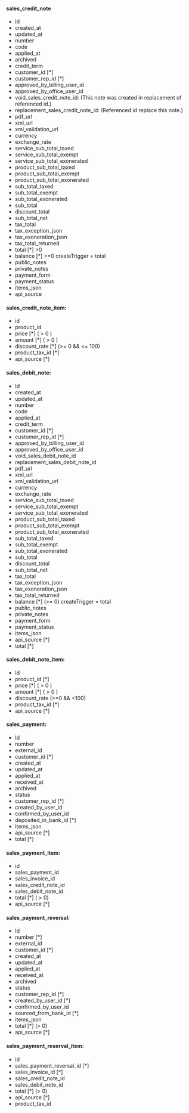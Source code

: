 #### sales_credit_note

- Id
- created_at
- updated_at
- number
- code
- applied_at
- archived
- credit_term
- customer_id [*]
- customer_rep_id [*]
- approved_by_billing_user_id
- approved_by_office_user_id
- void_sales_credit_note_id: (This note was created in replacement of referenced id.)
- replacement_sales_credit_note_id: (Referenced id replace this note.)
- pdf_url
- xml_url
- xml_validation_url
- currency
- exchange_rate
- service_sub_total_taxed
- service_sub_total_exempt
- service_sub_total_exonerated
- product_sub_total_taxed
- product_sub_total_exempt
- product_sub_total_exonerated
- sub_total_taxed
- sub_total_exempt
- sub_total_exonerated
- sub_total
- discount_total
- sub_total_net
- tax_total
- tax_exception_json
- tax_exoneration_json
- tax_total_returned
- total [*] >0
- balance [*] >=0 createTrigger = total
- public_notes
- private_notes
- payment_form
- payment_status
- items_json
- api_source

#### sales_credit_note_item:

- id
- product_id
- price [*] ( > 0 )
- amount [*] ( > 0 )
- discount_rate [*] (>= 0 && <= 100)
- product_tax_id [*]
- api_source [*]

#### sales_debit_note:

- Id
- created_at
- updated_at
- number
- code
- applied_at
- credit_term
- customer_id [*]
- customer_rep_id [*]
- approved_by_billing_user_id
- approved_by_office_user_id
- void_sales_debit_note_id
- replacement_sales_debit_note_id
- pdf_url
- xml_url
- xml_validation_url
- currency
- exchange_rate
- service_sub_total_taxed
- service_sub_total_exempt
- service_sub_total_exonerated
- product_sub_total_taxed
- product_sub_total_exempt
- product_sub_total_exonerated
- sub_total_taxed
- sub_total_exempt
- sub_total_exonerated
- sub_total
- discount_total
- sub_total_net
- tax_total
- tax_exception_json
- tax_exoneration_json
- tax_total_returned
- balance [*] (>= 0) createTrigger = total
- public_notes
- private_notes
- payment_form
- payment_status
- items_json
- api_source [*]
- total [*]

#### sales_debit_note_item:

- Id
- product_id [*]
- price [*] ( > 0 )
- amount [*] ( > 0 )
- discount_rate (>=0 && <100)
- product_tax_id [*]
- api_source [*]

#### sales_payment:

- Id
- number
- external_id
- customer_id [*]
- created_at
- updated_at
- applied_at
- received_at
- archived
- status
- customer_rep_id [*]
- created_by_user_id
- confirmed_by_user_id
- deposited_in_bank_id [*]
- items_json
- api_source [*]
- total [*]

#### sales_payment_item:

- id
- sales_payment_id
- sales_invoice_id
- sales_credit_note_id
- sales_debit_note_id
- total [*] ( > 0)
- api_source [*]

#### sales_payment_reversal:

- Id
- number [*]
- external_id
- customer_id [*]
- created_at
- updated_at
- applied_at
- received_at
- archived
- status
- customer_rep_id [*]
- created_by_user_id [*]
- confirmed_by_user_id
- sourced_from_bank_id [*]
- items_json
- total [*] (> 0)
- api_source [*]

#### sales_payment_reserval_item:

- id
- sales_payment_reversal_id [*]
- sales_invoice_id [*]
- sales_credit_note_id
- sales_debit_note_id
- total [*] (> 0)
- api_source [*]
- product_tax_id
